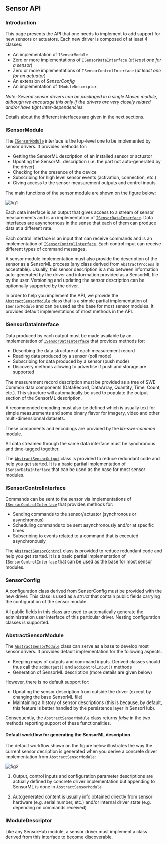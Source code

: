 Sensor API
---

### Introduction

This page presents the API that one needs to implement to add support for new sensors or actuators. Each new driver is composed of at least 4 classes:
  - An implementation of `ISensorModule`
  - Zero or more implementations of `ISensorDataInterface` (_at least one for a sensor_)
  - Zero or more implementations of `ISensorControlInterface` (_at least one for an actuator_)
  - An extension of _SensorConfig_
  - An implementation of `IModuleDescriptor`

_Note: Several sensor drivers can be packaged in a single Maven module, although we encourage this only if the drivers are very closely related and/or have tight inter-dependencies._

Details about the different interfaces are given in the next sections.


### ISensorModule

The [`ISensorModule`](https://github.com/sensiasoft/sensorhub/blob/master/sensorhub-core/src/main/java/org/sensorhub/api/sensor/ISensorModule.java) interface is the top-level one to be implemented by sensor drivers. It provides methods for:
  - Getting the SensorML description of an installed sensor or actuator
  - Updating the SensorML description (i.e. the part not auto-generated by the driver)
  - Checking for the presence of the device
  - Subscribing for high level sensor events (activation, connection, etc.)
  - Giving access to the sensor measurement outputs and control inputs

The main functions of the sensor module are shown on the figure below:

![fig1](images/sensor_module.png)

Each data interface is an output that gives access to a stream of sensor measurements and is an implementation of [`ISensorDataInterface`](#ISensorDataInterface). Data interfaces are asynchornous in the sense that each of them can produce data at a different rate.

Each control interface is an input that can receive commands and is an implementation of [`ISensorControlInterface`](#ISensorControlInterface). Each control input can receive different types of command messages.

A sensor module implementation must also provide the description of the sensor as a SensorML process (any class derived from `AbstractProcess` is acceptable). Usually, this sensor description is a mix between information auto-generated by the driver and information provided as a SensorML file by the user. Versioning and updating the sensor description can be optionnally supported by the driver.

In order to help you implement the API, we provide the [`AbstractSensorModule`](#AbstractSensorModule) class that is a simple partial implementation of `ISensorModule` and can be used as the base for most sensor modules. It provides default implementations of most methods in the API.


### ISensorDataInterface

Data produced by each output must be made available by an implementation of [`ISensorDataInterface`](https://github.com/sensiasoft/sensorhub/blob/master/sensorhub-core/src/main/java/org/sensorhub/api/sensor/ISensorDataInterface.java) that provides methods for:
  - Describing the data structure of each measurement record
  - Reading data produced by a sensor (poll mode)
  - Subscribing for data produced by a sensor (push mode)
  - Discovery methods allowing to advertise if push and storage are supported

The measurement record description must be provided as a tree of SWE Common data components (DataRecord, DataArray, Quantity, Time, Count, etc.). This structure will automatically be used to populate the output section of the SensorML description.

A recommended encoding must also be defined which is usually text for simple measurements and some binary flavor for imagery, video and other multi-dimensionnal datasets. 

These components and encodings are provided by the _lib-swe-common_ module.

All data streamed through the same data interface must be synchronous and time-tagged together.

The [`AbstractSensorOutput`](https://github.com/sensiasoft/sensorhub/blob/master/sensorhub-core/src/main/java/org/sensorhub/impl/sensor/AbstractSensorOutput.java) class is provided to reduce redundant code and help you get started. It is a basic partial implementation of `ISensorDataInterface` that can be used as the base for most sensor modules.


### ISensorControlInterface

Commands can be sent to the sensor via implementations of [`ISensorControlInterface`](https://github.com/sensiasoft/sensorhub/blob/master/sensorhub-core/src/main/java/org/sensorhub/api/sensor/ISensorControlInterface.java) that provides methods for:
  - Sending commands to the sensor/actuator (synchronous or asynchronous)
  - Scheduling commands to be sent asynchronously and/or at specific times
  - Subscribing to events related to a command that is executed asynchronously

The [`AbstractSensorControl`](https://github.com/sensiasoft/sensorhub/blob/master/sensorhub-core/src/main/java/org/sensorhub/impl/sensor/AbstractSensorControl.java) class is provided to reduce redundant code and help you get started. It is a basic partial implementation of `ISensorControlInterface` that can be used as the base for most sensor modules.


### SensorConfig

A configuration class derived from SensorConfig must be provided with the new driver. This class is used as a _struct_ that contain public fields carrying the configuration of the sensor module.

All public fields in this class are used to automatically generate the administration user interface of this particular driver. Nesting configuration classes is supported.


### AbstractSensorModule

The [`AbstractSensorModule`](https://github.com/sensiasoft/sensorhub/blob/master/sensorhub-core/src/main/java/org/sensorhub/impl/sensor/AbstractSensorModule.java) class can serve as a base to develop most sensor drivers. It provides default implementation for the following aspects:

  - Keeping maps of outputs and command inputs. Derived classes should thus call the `addOutput()` and `addControlInput()` methods
  - Generation of SensorML description (more details are given below)

However, there is no default support for:

  - Updating the sensor description from outside the driver (except by changing the base SensorML file)
  - Maintaining a history of sensor descriptions (this is because, by default, this feature is better handled by the persistence layer in SensorHub).

Consequently, the `AbstractSensorModule` class returns _false_ in the two methods reporting support of these functionalities.

#### Default workflow for generating the SensorML description

The default workflow shown on the figure below illustrates the way the current sensor decription is generated when you derive a concrete driver implementation from `AbstractSensorModule`:

![fig2](images/sensorml_gen.png)

1. Output, control inputs and configuration parameter descriptions are actually defined by concrete driver implementation but appending to SensorML is done in `AbstractSensorModule`

2. Autogenerated content is usually info obtained directly from sensor hardware
(e.g. serial number, etc.) and/or internal driver state (e.g. depending on commands received)


### IModuleDescriptor

Like any SensorHub module, a sensor driver must implement a class derived from this interface to become discoverable.

